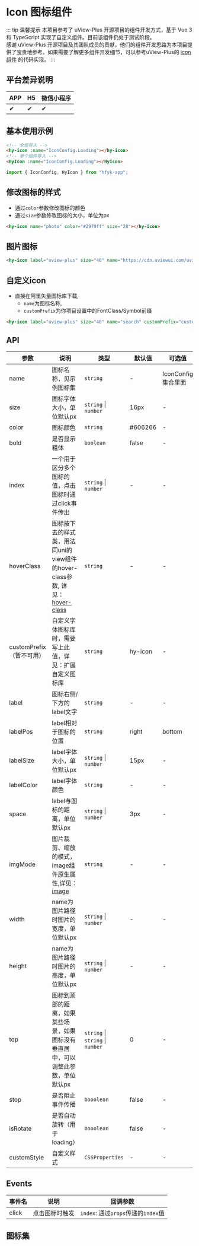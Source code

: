 # Icon 图标组件
::: tip 温馨提示
本项目参考了 uView-Plus 开源项目的组件开发方式，基于 Vue 3 和 TypeScript 实现了自定义组件。目前该组件仍处于测试阶段。<br>
感谢 uView-Plus 开源项目及其团队成员的贡献，他们的组件开发思路为本项目提供了宝贵地参考。如果需要了解更多组件开发细节，可以参考uView-Plus的 [icon组件](https://uiadmin.net/uview-plus/components/icon.html) 的代码实现。
:::

## 平台差异说明

| APP | H5 | 微信小程序 |
|---|---|----|
|✔| ✔  | ✔     |

## 基本使用示例


```html
<!-- 全局导入 -->
<hy-icon :name="IconConfig.Loading"></hy-icon>
<!-- 单个组件导入 -->
<HyIcon :name="IconConfig.Loading"></HyIcon>
```
```js
import { IconConfig, HyIcon } from "hfyk-app";
```

## 修改图标的样式
- 通过`color`参数修改图标的颜色
- 通过`size`参数修改图标的大小，单位为px
```html
<hy-icon name="photo" color="#2979ff" size="28"></hy-icon>
```

## 图片图标
```html
<hy-icon label="uview-plus" size="40" name="https://cdn.uviewui.com/uview/example/button.png"></hy-icon>
```

## 自定义icon
- 直接在阿里矢量图标库下载, 
  - `name`为图标名称, 
  - `customPrefix`为你项目设置中的FontClass/Symbol前缀
```html
<hy-icon label="uview-plus" size="40" name="search" customPrefix="custom-icon"></hy-icon>
```


## API

| 参数                 | 说明                                                                                                        | 类型                               | 默认值     | 可选值            |
|--------------------|-----------------------------------------------------------------------------------------------------------|----------------------------------|---------|----------------|
| name               | 图标名称，见示例图标集                                                                                               | `string`                         | -       | IconConfig集合里面 |
| size               | 图标字体大小，单位默认px                                                                                             | `string` \| `number`             | 16px    | -              |
| color              | 图标颜色                                                                                                      | `string`                         | #606266 | -              |
| bold               | 是否显示粗体                                                                                                    | `boolean`                        | false   | -              |
| index              | 一个用于区分多个图标的值，点击图标时通过click事件传出                                                                             | `string` \| `number`             | -       | -              |
| hoverClass         | 图标按下去的样式类，用法同uni的view组件的hover-class参数, 详见：[hover-class](https://uniapp.dcloud.net.cn/component/view.html) | `string`                         | -       | -              |
| customPrefix（暂不可用） | 自定义字体图标库时，需要写上此值，详见：扩展自定义图标库                                                                              | `string`                         | hy-icon | -              |
| label              | 图标右侧/下方的label文字                                                                                           | `string`                         | -       | -              |
| labelPos           | label相对于图标的位置                                                                                             | `string`                         | right   | bottom         |
| labelSize          | label字体大小，单位默认px                                                                                          | `string` \| `number`             | 15px    | -              |
| labelColor         | label字体颜色                                                                                                 | `string`                         | -       | -              |
| space              | label与图标的距离，单位默认px                                                                                        | `string` \| `number`             | 3px     | -              |
| imgMode            | 图片裁剪、缩放的模式，image组件原生属性,详见：[image](https://uniapp.dcloud.net.cn/component/image.html#image)                | `string`                         | -       | -              |
| width              | name为图片路径时图片的宽度，单位默认px                                                                                    | `string` \| `number`             | -       | -              |
| height             | name为图片路径时图片的高度，单位默认px                                                                                    | `string` \| `number`             | -       | -              |
| top                | 图标到顶部的距离，如果某些场景，如果图标没有垂直居中，可以调整此参数，单位默认px                                                                 | `string` \| `string` \| `number` | 0       | -              |
| stop               | 是否阻止事件传播                                                                                                  | `booolean`                       | false   | -              |
| isRotate           | 是否自动旋转（用于loading）                                                                                         | `booolean`                       | false   | -              |
| customStyle        | 自定义样式                                                                                                     | `CSSProperties`                  | -       | -              |

## Events
| 事件名   | 说明      | 回调参数                          |
|-------|---------|-------------------------------|
| click | 点击图标时触发 | `index`: 通过`props`传递的`index`值 |


## 图标集
<script setup>
import TheIconList from '../.vitepress/components/TheIconList.vue'
</script>
<TheIconList />
